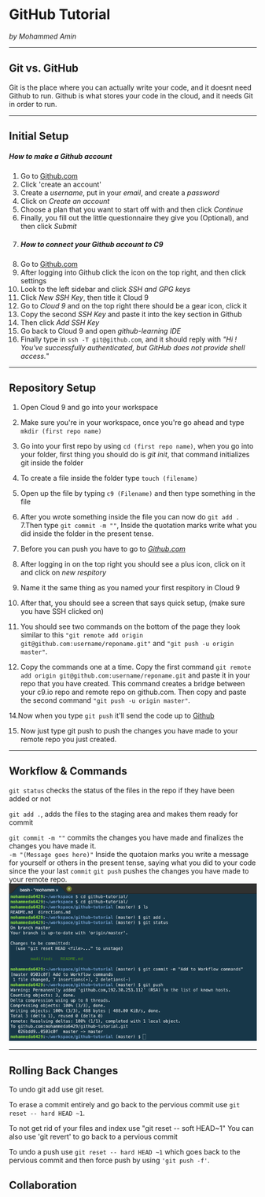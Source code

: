 # GitHub Tutorial

_by Mohammed Amin_

---
## Git vs. GitHub
Git is the place where you can actually write your code, and it doesnt need Github to run.  Github is what stores your code in the cloud, and it needs Git in order to run.



---
## Initial Setup
##### How to make a Github account
1. Go to [Github.com](https://github.com/login)
2. Click 'create an account'
3. Create a _username_, put in your _email_, and create a _password_
4. Click on _Create an account_
5. Choose a plan that you want to start off with and then click _Continue_
6. Finally, you fill out the little questionnaire they give you (Optional), and then click _Submit_
7. ##### How to connect your _Github_ account to _C9_
1. Go to [Github.com](https://github.com/login)
2. After logging into Github click the icon on the top right, and then click settings 
3. Look to the left sidebar and click _SSH and GPG keys_ 
4. Click _New SSH Key_, then title it Cloud 9
5. Go to _Cloud 9_ and on the top right there should be a gear icon, click it
6. Copy the second _SSH Key_ and paste it into the key section in Github
7. Then click _Add SSH Key_
8. Go back to Cloud 9 and open _github-learning IDE_
9. Finally type in `ssh -T git@github.com`, and it should reply with _"Hi <your username>! You've successfully authenticated, but GitHub does not provide shell access._"

---
## Repository Setup
1. Open Cloud 9 and go into your workspace

2. Make sure you're in your workspace, once you're go ahead and type `mkdir (first repo name)`

3. Go into your first repo by using `cd (first repo name)`, when you go into your folder, first thing you should do is _git init_, that command initializes git inside the folder

4. To create a file inside the folder type `touch (filename)`

5. Open up the file by typing `c9 (Filename)` and then type something in the file

6. After you wrote something inside the file you can now do `git add .`
7.Then type `git commit -m ""`, Inside the quotation marks write what you did inside the folder in the present tense.

8. Before you can push you have to go to _[Github.com](www.Github.com)_

9. After logging in on the top right you should see a plus icon, click on it and click on _new respitory_

10. Name it the same thing as you named your first respitory in Cloud 9

11. After that, you should see a screen that says quick setup, (make sure you have SSH clicked on)

12. You should see two commands on the bottom of the page they look similar to this `"git remote add origin git@github.com:username/reponame.git"` and `"git push -u origin master"`.

13. Copy the commands one at a time. Copy the first command `git remote add origin git@github.com:username/reponame.git` and paste it in your repo that you have created. This command creates a bridge between your c9.io repo and remote repo on github.com. Then copy and paste the second command `"git push -u origin master"`. 

14.Now when you type `git push` it'll send the code up to [Github](www.github.com)

15. Now just type git push to push the changes you have made to your remote repo you just created.



---
## Workflow & Commands
`git status` checks the status of the files in the repo if they have been added or not

`git add .`, adds the files to the staging area and makes them ready for commit

`git commit -m ""` commits the changes you have made and finalizes the changes you have made it.     
`-m "(Message goes here)"` Inside the quotaion marks you write a message for yourself or others in the present tense, saying what you did to your code since the your last `commit`
`git push` pushes the changes you have made to your remote repo.  
![Alt git add](Git_add.png)



---
## Rolling Back Changes
To undo git add use git reset.

To erase a commit entirely and go back to the pervious commit use `git reset -- hard HEAD ~1`.

To not get rid of your files and index use "git reset -- soft HEAD~1" You can also use 'git revert' to go back to a pervious commit

To undo a push use `git reset -- hard HEAD ~1` which goes back to the pervious commit and then force push by using `'git push -f'`.

## Collaboration
